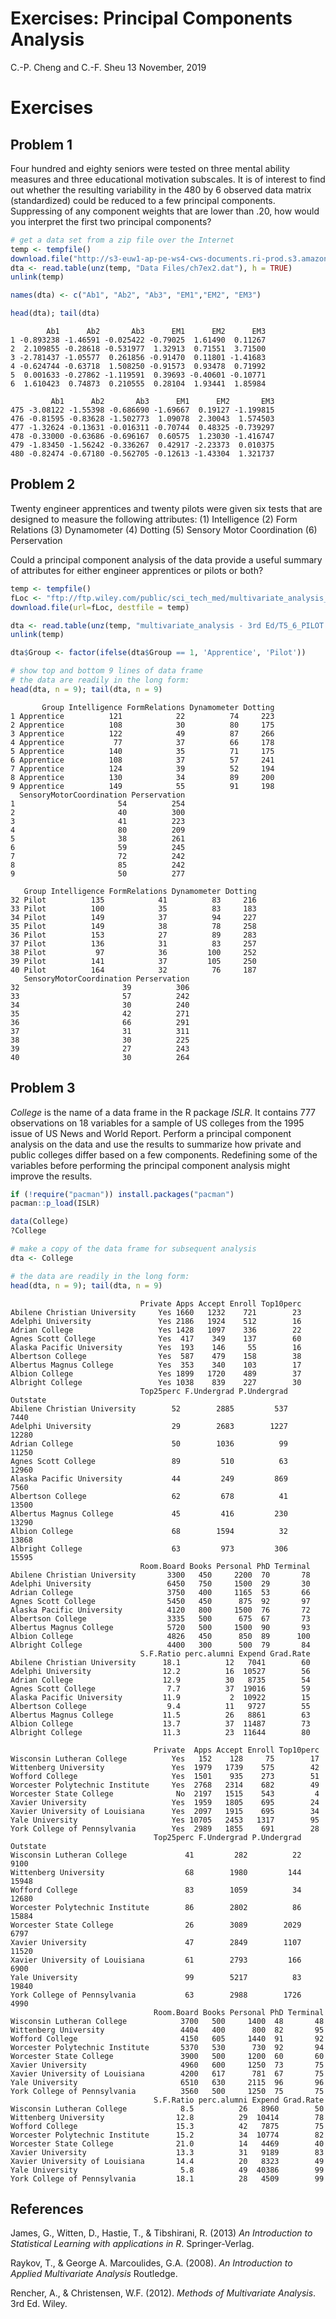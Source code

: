 **Exercises: Principal Components Analysis**
================
C.-P. Cheng and C.-F. Sheu
13 November, 2019

# Exercises

## Problem 1

Four hundred and eighty seniors were tested on three mental ability
measures and three educational motivation subscales. It is of interest
to find out whether the resulting variability in the 480 by 6 observed
data matrix (standardized) could be reduced to a few principal
components. Suppressing of any component weights that are lower than
.20, how would you interpret the first two principal components?

``` r
# get a data set from a zip file over the Internet
temp <- tempfile()
download.file("http://s3-euw1-ap-pe-ws4-cws-documents.ri-prod.s3.amazonaws.com/9780805863758/Data_TF.zip", temp)
dta <- read.table(unz(temp, "Data Files/ch7ex2.dat"), h = TRUE)
unlink(temp)
```

``` r
names(dta) <- c("Ab1", "Ab2", "Ab3", "EM1","EM2", "EM3")
```

``` r
head(dta); tail(dta)
```

``` 
        Ab1      Ab2       Ab3      EM1      EM2      EM3
1 -0.893238 -1.46591 -0.025422 -0.79025  1.61490  0.11267
2  2.109855 -0.28618 -0.531977  1.32913  0.71551  3.71500
3 -2.781437 -1.05577  0.261856 -0.91470  0.11801 -1.41683
4 -0.624744 -0.63718  1.508250 -0.91573  0.93478  0.71992
5  0.001633 -0.27862 -1.119591  0.39693 -0.40601 -0.10771
6  1.610423  0.74873  0.210555  0.28104  1.93441  1.85984
```

``` 
         Ab1      Ab2       Ab3      EM1      EM2       EM3
475 -3.08122 -1.55398 -0.686690 -1.69667  0.19127 -1.199815
476 -0.81595 -0.83628 -1.502773  1.09078  2.30043  1.574503
477 -1.32624 -0.13631 -0.016311 -0.70744  0.48325 -0.739297
478 -0.33000 -0.63686 -0.696167  0.60575  1.23030 -1.416747
479 -1.83450 -1.56242 -0.336267  0.42917 -2.23373  0.010375
480 -0.82474 -0.67180 -0.562705 -0.12613 -1.43304  1.321737
```

## Problem 2

Twenty engineer apprentices and twenty pilots were given six tests that
are designed to measure the following attributes: (1) Intelligence (2)
Form Relations (3) Dynamometer (4) Dotting (5) Sensory Motor
Coordination (6) Perservation

Could a principal component analysis of the data provide a useful summary
of attributes for either engineer apprentices or pilots or both?

``` r
temp <- tempfile()
fLoc <- "ftp://ftp.wiley.com/public/sci_tech_med/multivariate_analysis_3e/multivariate_analysis - 3rd Ed.zip"
download.file(url=fLoc, destfile = temp)
```

``` r
dta <- read.table(unz(temp, "multivariate_analysis - 3rd Ed/T5_6_PILOT.DAT"), col.names =  c('Group', 'Intelligence', 'FormRelations', 'Dynamometer', 'Dotting', 'SensoryMotorCoordination', 'Perservation'))
unlink(temp)
```

``` r
dta$Group <- factor(ifelse(dta$Group == 1, 'Apprentice', 'Pilot'))
```

``` r
# show top and bottom 9 lines of data frame
# the data are readily in the long form:
head(dta, n = 9); tail(dta, n = 9)
```

``` 
       Group Intelligence FormRelations Dynamometer Dotting
1 Apprentice          121            22          74     223
2 Apprentice          108            30          80     175
3 Apprentice          122            49          87     266
4 Apprentice           77            37          66     178
5 Apprentice          140            35          71     175
6 Apprentice          108            37          57     241
7 Apprentice          124            39          52     194
8 Apprentice          130            34          89     200
9 Apprentice          149            55          91     198
  SensoryMotorCoordination Perservation
1                       54          254
2                       40          300
3                       41          223
4                       80          209
5                       38          261
6                       59          245
7                       72          242
8                       85          242
9                       50          277
```

``` 
   Group Intelligence FormRelations Dynamometer Dotting
32 Pilot          135            41          83     216
33 Pilot          100            35          83     183
34 Pilot          149            37          94     227
35 Pilot          149            38          78     258
36 Pilot          153            27          89     283
37 Pilot          136            31          83     257
38 Pilot           97            36         100     252
39 Pilot          141            37         105     250
40 Pilot          164            32          76     187
   SensoryMotorCoordination Perservation
32                       39          306
33                       57          242
34                       30          240
35                       42          271
36                       66          291
37                       31          311
38                       30          225
39                       27          243
40                       30          264
```

## Problem 3

*College* is the name of a data frame in the R package *ISLR*. It
contains 777 observations on 18 variables for a sample of US colleges
from the 1995 issue of US News and World Report. Perform a principal
component analysis on the data and use the results to summarize how
private and public colleges differ based on a few components. Redefining
some of the variables before performing the principal component analysis
might improve the results.

``` r
if (!require("pacman")) install.packages("pacman")
pacman::p_load(ISLR)
```

``` r
data(College)
?College
```

``` r
# make a copy of the data frame for subsequent analysis
dta <- College
```

``` r
# the data are readily in the long form:
head(dta, n = 9); tail(dta, n = 9)
```

``` 
                             Private Apps Accept Enroll Top10perc
Abilene Christian University     Yes 1660   1232    721        23
Adelphi University               Yes 2186   1924    512        16
Adrian College                   Yes 1428   1097    336        22
Agnes Scott College              Yes  417    349    137        60
Alaska Pacific University        Yes  193    146     55        16
Albertson College                Yes  587    479    158        38
Albertus Magnus College          Yes  353    340    103        17
Albion College                   Yes 1899   1720    489        37
Albright College                 Yes 1038    839    227        30
                             Top25perc F.Undergrad P.Undergrad Outstate
Abilene Christian University        52        2885         537     7440
Adelphi University                  29        2683        1227    12280
Adrian College                      50        1036          99    11250
Agnes Scott College                 89         510          63    12960
Alaska Pacific University           44         249         869     7560
Albertson College                   62         678          41    13500
Albertus Magnus College             45         416         230    13290
Albion College                      68        1594          32    13868
Albright College                    63         973         306    15595
                             Room.Board Books Personal PhD Terminal
Abilene Christian University       3300   450     2200  70       78
Adelphi University                 6450   750     1500  29       30
Adrian College                     3750   400     1165  53       66
Agnes Scott College                5450   450      875  92       97
Alaska Pacific University          4120   800     1500  76       72
Albertson College                  3335   500      675  67       73
Albertus Magnus College            5720   500     1500  90       93
Albion College                     4826   450      850  89      100
Albright College                   4400   300      500  79       84
                             S.F.Ratio perc.alumni Expend Grad.Rate
Abilene Christian University      18.1          12   7041        60
Adelphi University                12.2          16  10527        56
Adrian College                    12.9          30   8735        54
Agnes Scott College                7.7          37  19016        59
Alaska Pacific University         11.9           2  10922        15
Albertson College                  9.4          11   9727        55
Albertus Magnus College           11.5          26   8861        63
Albion College                    13.7          37  11487        73
Albright College                  11.3          23  11644        80
```

``` 
                                Private  Apps Accept Enroll Top10perc
Wisconsin Lutheran College          Yes   152    128     75        17
Wittenberg University               Yes  1979   1739    575        42
Wofford College                     Yes  1501    935    273        51
Worcester Polytechnic Institute     Yes  2768   2314    682        49
Worcester State College              No  2197   1515    543         4
Xavier University                   Yes  1959   1805    695        24
Xavier University of Louisiana      Yes  2097   1915    695        34
Yale University                     Yes 10705   2453   1317        95
York College of Pennsylvania        Yes  2989   1855    691        28
                                Top25perc F.Undergrad P.Undergrad Outstate
Wisconsin Lutheran College             41         282          22     9100
Wittenberg University                  68        1980         144    15948
Wofford College                        83        1059          34    12680
Worcester Polytechnic Institute        86        2802          86    15884
Worcester State College                26        3089        2029     6797
Xavier University                      47        2849        1107    11520
Xavier University of Louisiana         61        2793         166     6900
Yale University                        99        5217          83    19840
York College of Pennsylvania           63        2988        1726     4990
                                Room.Board Books Personal PhD Terminal
Wisconsin Lutheran College            3700   500     1400  48       48
Wittenberg University                 4404   400      800  82       95
Wofford College                       4150   605     1440  91       92
Worcester Polytechnic Institute       5370   530      730  92       94
Worcester State College               3900   500     1200  60       60
Xavier University                     4960   600     1250  73       75
Xavier University of Louisiana        4200   617      781  67       75
Yale University                       6510   630     2115  96       96
York College of Pennsylvania          3560   500     1250  75       75
                                S.F.Ratio perc.alumni Expend Grad.Rate
Wisconsin Lutheran College            8.5          26   8960        50
Wittenberg University                12.8          29  10414        78
Wofford College                      15.3          42   7875        75
Worcester Polytechnic Institute      15.2          34  10774        82
Worcester State College              21.0          14   4469        40
Xavier University                    13.3          31   9189        83
Xavier University of Louisiana       14.4          20   8323        49
Yale University                       5.8          49  40386        99
York College of Pennsylvania         18.1          28   4509        99
```

## References

James, G., Witten, D., Hastie, T., & Tibshirani, R. (2013) *An
Introduction to Statistical Learning with applications in R*.
Springer-Verlag.

Raykov, T., & George A. Marcoulides, G.A. (2008). *An Introduction to
Applied Multivariate Analysis* Routledge.

Rencher, A., & Christensen, W.F. (2012). *Methods of Multivariate
Analysis*. 3rd Ed. Wiley.
